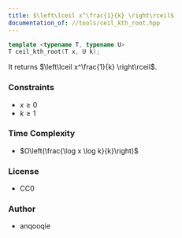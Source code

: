 ```yaml
---
title: $\left\lceil x^\frac{1}{k} \right\rceil$
documentation_of: //tools/ceil_kth_root.hpp
---
```


```cpp
template <typename T, typename U>
T ceil_kth_root(T x, U k);
```

It returns $\left\lceil x^\frac{1}{k} \right\rceil$.

### Constraints
- $x \geq 0$
- $k \geq 1$

### Time Complexity
- $O\left(\frac{\log x \log k}{k}\right)$

### License
- CC0

### Author
- anqooqie
